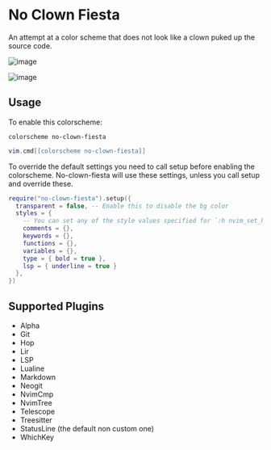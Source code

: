 # No Clown Fiesta

An attempt at a color scheme that does not look like a clown puked up the source code.

![image](https://gustafrydholm.xyz/images/no-clown-fiesta.webp)

![image](https://gustafrydholm.xyz/images/no-clown-fiesta-in-c.webp)

## Usage

To enable this colorscheme:

```vim
colorscheme no-clown-fiesta
```

```lua
vim.cmd[[colorscheme no-clown-fiesta]]
```

To override the default settings you need to call setup before enabling the
colorscheme. No-clown-fiesta will use these settings, unless you call setup
and override these.

```lua
require("no-clown-fiesta").setup({
  transparent = false, -- Enable this to disable the bg color
  styles = {
    -- You can set any of the style values specified for `:h nvim_set_hl`
    comments = {},
    keywords = {},
    functions = {},
    variables = {},
    type = { bold = true },
    lsp = { underline = true }
  },
})
```

## Supported Plugins

- Alpha
- Git
- Hop
- Lir
- LSP
- Lualine
- Markdown
- Neogit
- NvimCmp
- NvimTree
- Telescope
- Treesitter
- StatusLine (the default non custom one)
- WhichKey
